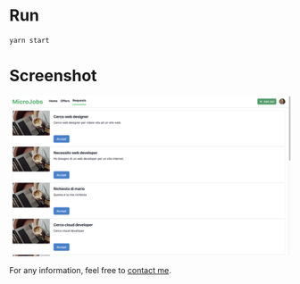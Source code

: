 # Run

```
yarn start
```

# Screenshot
![screenshot](screenshot.png)


For any information, feel free to [contact me](http://andre-i.eu/#contactme).
